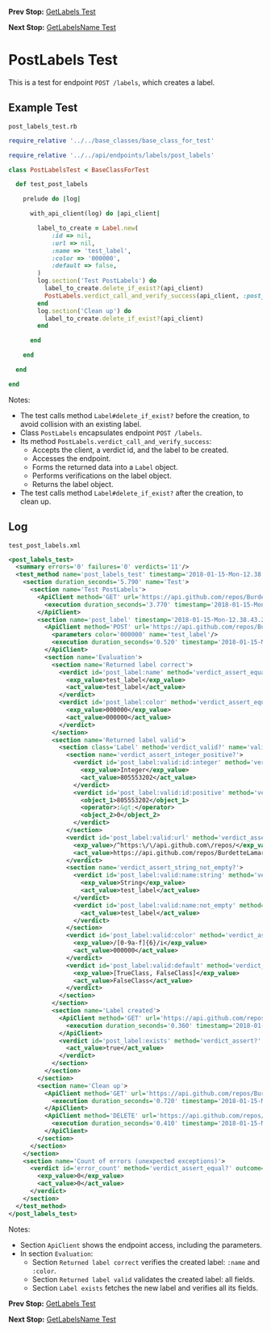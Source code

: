 <!--- GENERATED FILE, DO NOT EDIT --->
**Prev Stop:** [GetLabels Test](./GetLabels.md#getlabels-test)

**Next Stop:** [GetLabelsName Test](./GetLabelsName.md#getlabelsname-test)


# PostLabels Test

This is a test for endpoint `POST /labels`, which creates a label.

## Example Test

<code>post_labels_test.rb</code>
```ruby
require_relative '../../base_classes/base_class_for_test'

require_relative '../../api/endpoints/labels/post_labels'

class PostLabelsTest < BaseClassForTest

  def test_post_labels

    prelude do |log|

      with_api_client(log) do |api_client|

        label_to_create = Label.new(
            :id => nil,
            :url => nil,
            :name => 'test_label',
            :color => '000000',
            :default => false,
        )
        log.section('Test PostLabels') do
          label_to_create.delete_if_exist?(api_client)
          PostLabels.verdict_call_and_verify_success(api_client, :post_label, label_to_create)
        end
        log.section('Clean up') do
          label_to_create.delete_if_exist?(api_client)
        end

      end

    end

  end

end
```

Notes:

- The test calls method `Label#delete_if_exist?` before the creation, to avoid collision with an existing label.
- Class `PostLabels` encapsulates endpoint `POST /labels`.
- Its method `PostLabels.verdict_call_and_verify_success`:
  - Accepts the client, a verdict id, and the label to be created.
  - Accesses the endpoint.
  - Forms the returned data into a `Label` object.
  - Performs verifications on the label object.
  - Returns the label object.
- The test calls method `Label#delete_if_exist?` after the creation, to clean up.

## Log

<code>test_post_labels.xml</code>
```xml
<post_labels_test>
  <summary errors='0' failures='0' verdicts='11'/>
  <test_method name='post_labels_test' timestamp='2018-01-15-Mon-12.38.39.444'>
    <section duration_seconds='5.790' name='Test'>
      <section name='Test PostLabels'>
        <ApiClient method='GET' url='https://api.github.com/repos/BurdetteLamar/CrashDummy/labels/test_label'>
          <execution duration_seconds='3.770' timestamp='2018-01-15-Mon-12.38.39.444'/>
        </ApiClient>
        <section name='post_label' timestamp='2018-01-15-Mon-12.38.43.214'>
          <ApiClient method='POST' url='https://api.github.com/repos/BurdetteLamar/CrashDummy/labels'>
            <parameters color='000000' name='test_label'/>
            <execution duration_seconds='0.520' timestamp='2018-01-15-Mon-12.38.43.214'/>
          </ApiClient>
          <section name='Evaluation'>
            <section name='Returned label correct'>
              <verdict id='post_label:name' method='verdict_assert_equal?' outcome='passed' volatile='false'>
                <exp_value>test_label</exp_value>
                <act_value>test_label</act_value>
              </verdict>
              <verdict id='post_label:color' method='verdict_assert_equal?' outcome='passed' volatile='false'>
                <exp_value>000000</exp_value>
                <act_value>000000</act_value>
              </verdict>
            </section>
            <section name='Returned label valid'>
              <section class='Label' method='verdict_valid?' name='valid'>
                <section name='verdict_assert_integer_positive?'>
                  <verdict id='post_label:valid:id:integer' method='verdict_assert_kind_of?' outcome='passed' volatile='false'>
                    <exp_value>Integer</exp_value>
                    <act_value>805553202</act_value>
                  </verdict>
                  <verdict id='post_label:valid:id:positive' method='verdict_assert_operator?' outcome='passed' volatile='false'>
                    <object_1>805553202</object_1>
                    <operator>:&gt;</operator>
                    <object_2>0</object_2>
                  </verdict>
                </section>
                <verdict id='post_label:valid:url' method='verdict_assert_match?' outcome='passed' volatile='false'>
                  <exp_value>/^https:\/\/api.github.com\/repos/</exp_value>
                  <act_value>https://api.github.com/repos/BurdetteLamar/CrashDummy/labels/test_label</act_value>
                </verdict>
                <section name='verdict_assert_string_not_empty?'>
                  <verdict id='post_label:valid:name:string' method='verdict_assert_kind_of?' outcome='passed' volatile='false'>
                    <exp_value>String</exp_value>
                    <act_value>test_label</act_value>
                  </verdict>
                  <verdict id='post_label:valid:name:not_empty' method='verdict_refute_empty?' outcome='passed' volatile='false'>
                    <act_value>test_label</act_value>
                  </verdict>
                </section>
                <verdict id='post_label:valid:color' method='verdict_assert_match?' outcome='passed' volatile='false'>
                  <exp_value>/[0-9a-f]{6}/i</exp_value>
                  <act_value>000000</act_value>
                </verdict>
                <verdict id='post_label:valid:default' method='verdict_assert_includes?' outcome='passed' volatile='false'>
                  <exp_value>[TrueClass, FalseClass]</exp_value>
                  <act_value>FalseClass</act_value>
                </verdict>
              </section>
            </section>
            <section name='Label created'>
              <ApiClient method='GET' url='https://api.github.com/repos/BurdetteLamar/CrashDummy/labels/test_label'>
                <execution duration_seconds='0.360' timestamp='2018-01-15-Mon-12.38.43.744'/>
              </ApiClient>
              <verdict id='post_label:exists' method='verdict_assert?' outcome='passed' volatile='false'>
                <act_value>true</act_value>
              </verdict>
            </section>
          </section>
        </section>
        <section name='Clean up'>
          <ApiClient method='GET' url='https://api.github.com/repos/BurdetteLamar/CrashDummy/labels/test_label'>
            <execution duration_seconds='0.720' timestamp='2018-01-15-Mon-12.38.44.104'/>
          </ApiClient>
          <ApiClient method='DELETE' url='https://api.github.com/repos/BurdetteLamar/CrashDummy/labels/test_label'>
            <execution duration_seconds='0.410' timestamp='2018-01-15-Mon-12.38.44.824'/>
          </ApiClient>
        </section>
      </section>
    </section>
    <section name='Count of errors (unexpected exceptions)'>
      <verdict id='error_count' method='verdict_assert_equal?' outcome='passed' volatile='true'>
        <exp_value>0</exp_value>
        <act_value>0</act_value>
      </verdict>
    </section>
  </test_method>
</post_labels_test>
```

Notes:

- Section `ApiClient` shows the endpoint access, including the parameters.
- In section `Evaluation`:
  - Section `Returned label correct` verifies the created label: `:name` and `:color`.
  - Section `Returned label valid` validates the created label: all fields.
  - Section `Label exists` fetches the new label and verifies all its fields.

**Prev Stop:** [GetLabels Test](./GetLabels.md#getlabels-test)

**Next Stop:** [GetLabelsName Test](./GetLabelsName.md#getlabelsname-test)

